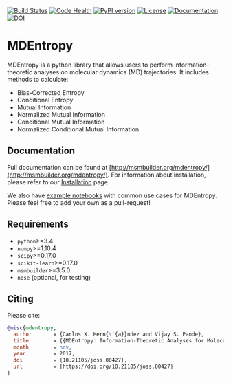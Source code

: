 [![Build Status](https://travis-ci.org/msmbuilder/mdentropy.svg?branch=master)](https://travis-ci.org/msmbuilder/mdentropy)
[![Code Health](https://landscape.io/github/msmbuilder/mdentropy/master/landscape.svg?style=flat)](https://landscape.io/github/msmbuilder/mdentropy/master)
[![PyPI version](https://badge.fury.io/py/mdentropy.svg)](http://badge.fury.io/py/mdentropy)
[![License](https://img.shields.io/badge/license-MIT-red.svg?style=flat)](https://opensource.org/licenses/MIT)
[![Documentation](https://img.shields.io/badge/docs-latest-blue.svg?style=flat)](http://msmbuilder.org/mdentropy/)
[![DOI](http://joss.theoj.org/papers/10.21105/joss.00427/status.svg)](https://doi.org/10.21105/joss.00427)


MDEntropy
=========

MDEntropy is a python library that allows users to perform information-theoretic
analyses on molecular dynamics (MD) trajectories. It includes methods to
calculate:

+ Bias-Corrected Entropy
+ Conditional Entropy
+ Mutual Information
+ Normalized Mutual Information
+ Conditional Mutual Information
+ Normalized Conditional Mutual Information


## Documentation

Full documentation can be found at [http://msmbuilder.org/mdentropy/](http://msmbuilder.org/mdentropy/).
For information about installation, please refer to our [Installation](http://msmbuilder.org/mdentropy/0.3.0/installation.html) page.

We also have [example notebooks](http://msmbuilder.org/mdentropy/0.3.0/examples/index.html) with common use cases for MDEntropy.
Please feel free to add your own as a pull-request!

## Requirements

+ `python`>=3.4
+ `numpy`>=1.10.4
+ `scipy`>=0.17.0
+ `scikit-learn`>=0.17.0
+ `msmbuilder`>=3.5.0
+ `nose` (optional, for testing)

## Citing

Please cite:

```bibtex
@misc{mdentropy,
  author       = {Carlos X. Hern{\'{a}}ndez and Vijay S. Pande},
  title        = {{MDEntropy: Information-Theoretic Analyses for Molecular Dynamics}},
  month        = nov,
  year         = 2017,
  doi          = {10.21105/joss.00427},
  url          = {https://doi.org/10.21105/joss.00427}
}
```
